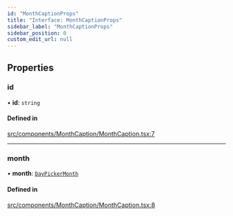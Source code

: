 ```yaml
---
id: "MonthCaptionProps"
title: "Interface: MonthCaptionProps"
sidebar_label: "MonthCaptionProps"
sidebar_position: 0
custom_edit_url: null
---
```


## Properties

### id

• **id**: `string`

#### Defined in

[src/components/MonthCaption/MonthCaption.tsx:7](https://github.com/gpbl/react-day-picker/blob/cd80be68f/src/components/MonthCaption/MonthCaption.tsx#L7)

___

### month

• **month**: [`DayPickerMonth`](/api/classes/DayPickerMonth.md)

#### Defined in

[src/components/MonthCaption/MonthCaption.tsx:8](https://github.com/gpbl/react-day-picker/blob/cd80be68f/src/components/MonthCaption/MonthCaption.tsx#L8)
